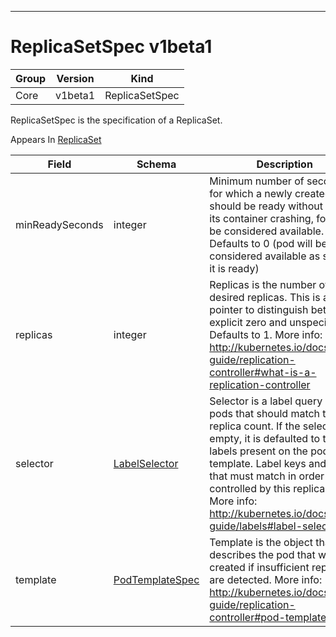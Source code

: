 

-----------
# ReplicaSetSpec v1beta1



Group        | Version     | Kind
------------ | ---------- | -----------
Core | v1beta1 | ReplicaSetSpec







ReplicaSetSpec is the specification of a ReplicaSet.

<aside class="notice">
Appears In <a href="#replicaset-v1beta1">ReplicaSet</a> </aside>

Field        | Schema     | Description
------------ | ---------- | -----------
minReadySeconds | integer | Minimum number of seconds for which a newly created pod should be ready without any of its container crashing, for it to be considered available. Defaults to 0 (pod will be considered available as soon as it is ready)
replicas | integer | Replicas is the number of desired replicas. This is a pointer to distinguish between explicit zero and unspecified. Defaults to 1. More info: http://kubernetes.io/docs/user-guide/replication-controller#what-is-a-replication-controller
selector | [LabelSelector](#labelselector-v1beta1) | Selector is a label query over pods that should match the replica count. If the selector is empty, it is defaulted to the labels present on the pod template. Label keys and values that must match in order to be controlled by this replica set. More info: http://kubernetes.io/docs/user-guide/labels#label-selectors
template | [PodTemplateSpec](#podtemplatespec-v1) | Template is the object that describes the pod that will be created if insufficient replicas are detected. More info: http://kubernetes.io/docs/user-guide/replication-controller#pod-template






